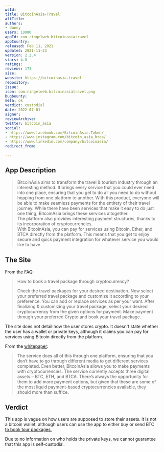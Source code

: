 ```yaml
---
wsId: 
title: BitcoinAsia-Travel
altTitle: 
authors: 
- danny
users: 10000
appId: com.ringelweb.bitcoinasiatravel
appCountry: 
released: Feb 11, 2021
updated: 2021-11-23
version: 2.2.4
stars: 4.8
ratings: 
reviews: 173
size: 
website: https://bitcoinasia.travel
repository: 
issue: 
icon: com.ringelweb.bitcoinasiatravel.png
bugbounty: 
meta: ok
verdict: custodial
date: 2022-07-01
signer: 
reviewArchive: 
twitter: bitcoin_asia
social: 
- https://www.facebook.com/BitcoinAsia.Token/
- https://www.instagram.com/bitcoin_asia_btca/
- https://www.linkedin.com/company/bitcoinasia/
redirect_from: 

---
```


## App Description

> BitcoinAsia aims to transform the travel & tourism industry through an interesting method. It brings every service that you could ever need into one place, ensuring that you get to do all you need to do without hopping from one platform to another. With this product, everyone will be able to make seamless payments for the entirety of their travel journey. While there have been services that make it easy to do just one thing, BitcoinAsia brings these services altogether.<br />
The platform also provides interesting payment structures, thanks to its incorporation of cryptocurrencies. <br />
With BitcoinAsia, you can pay for services using Bitcoin, Ether, and BTCA directly from the platform. This means that you get to enjoy secure and quick payment integration for whatever service you would like to have.

## The Site

From [the FAQ:](https://bitcoinasia.travel/faq)

> How to book a travel package through cryptocurrency?
>
> Check the travel packages for your desired destination. Now select your preferred travel package and customize it according to your preference. You can add or replace services as per your want. After finalizing & customizing your travel package, select your desired cryptocurrency from the given options for payment. Make payment through your preferred Crypto and book your travel package.

The site does not detail how the user stores crypto. It doesn't state whether the user has a wallet or private keys, although it claims you can pay for services using Bitcoin directly from the platform.


From the [whitepaper](https://bitcoinasia.travel/Whitepaper%20BTCA.pdf):

> The service does all of this through one platform, ensuring that you don’t have to go through different media to get different services completed. Even better, BitcoinAsia allows you to make payments with cryptocurrencies. The service currently accepts three digital assets – BTC, ETH, and BTCA. There’s always the opportunity for them to add more payment options, but given that these are some of the most liquid payment-based cryptocurrencies available, they should more than suffice.

## Verdict

This app is vague on how users are supposed to store their assets. It is not a bitcoin wallet, although users can use the app to either buy or send BTC [to book tour packages.](https://bitcoinasia.travel/faq)

Due to no information on who holds the private keys, we cannot guarantee that this app is self-custodial. 

